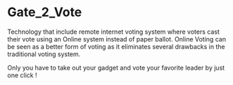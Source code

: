 # Gate_2_Vote
Technology that include remote internet voting system where voters cast their vote using an Online system instead of paper ballot. 
Online Voting can be seen as a better form of voting as it eliminates several drawbacks in the traditional voting system.

Only you have to take out your gadget and vote your favorite leader by just one click !

